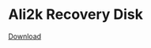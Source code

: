 # Ali2k Recovery Disk
[Download](https://www.dropbox.com/s/zq49s7hon8vjelf/Image_recovery_disk_v1.iso?dl=0)
